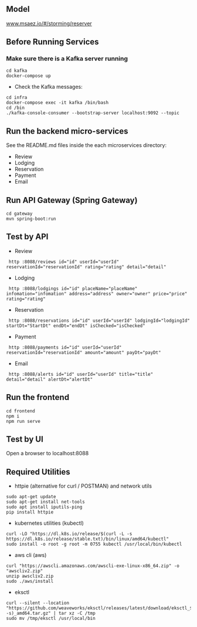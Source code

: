 # 

## Model
www.msaez.io/#/storming/reserver

## Before Running Services
### Make sure there is a Kafka server running
```
cd kafka
docker-compose up
```
- Check the Kafka messages:
```
cd infra
docker-compose exec -it kafka /bin/bash
cd /bin
./kafka-console-consumer --bootstrap-server localhost:9092 --topic
```

## Run the backend micro-services
See the README.md files inside the each microservices directory:

- Review
- Lodging
- Reservation
- Payment
- Email


## Run API Gateway (Spring Gateway)
```
cd gateway
mvn spring-boot:run
```

## Test by API
- Review
```
 http :8088/reviews id="id" userId="userId" reservationId="reservationId" rating="rating" detail="detail" 
```
- Lodging
```
 http :8088/lodgings id="id" placeName="placeName" infomation="infomation" address="address" owner="owner" price="price" rating="rating" 
```
- Reservation
```
 http :8088/reservations id="id" userId="userId" lodgingId="lodgingId" startDt="StartDt" endDt="endDt" isChecked="isChecked" 
```
- Payment
```
 http :8088/payments id="id" userId="userId" reservationId="reservationId" amount="amount" payDt="payDt" 
```
- Email
```
 http :8088/alerts id="id" userId="userId" title="title" detail="detail" alertDt="alertDt" 
```


## Run the frontend
```
cd frontend
npm i
npm run serve
```

## Test by UI
Open a browser to localhost:8088

## Required Utilities

- httpie (alternative for curl / POSTMAN) and network utils
```
sudo apt-get update
sudo apt-get install net-tools
sudo apt install iputils-ping
pip install httpie
```

- kubernetes utilities (kubectl)
```
curl -LO "https://dl.k8s.io/release/$(curl -L -s https://dl.k8s.io/release/stable.txt)/bin/linux/amd64/kubectl"
sudo install -o root -g root -m 0755 kubectl /usr/local/bin/kubectl
```

- aws cli (aws)
```
curl "https://awscli.amazonaws.com/awscli-exe-linux-x86_64.zip" -o "awscliv2.zip"
unzip awscliv2.zip
sudo ./aws/install
```

- eksctl 
```
curl --silent --location "https://github.com/weaveworks/eksctl/releases/latest/download/eksctl_$(uname -s)_amd64.tar.gz" | tar xz -C /tmp
sudo mv /tmp/eksctl /usr/local/bin
```

